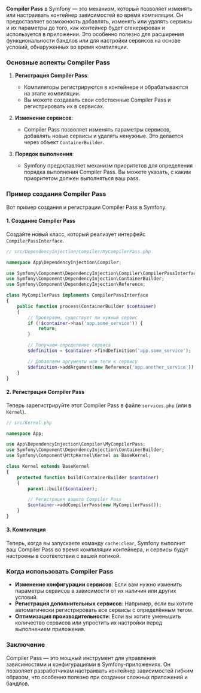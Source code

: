 **Compiler Pass** в Symfony — это механизм, который позволяет изменять или настраивать контейнер зависимостей во время компиляции. Он предоставляет возможность добавлять, изменять или удалять сервисы и их параметры до того, как контейнер будет сгенерирован и используется в приложении. Это особенно полезно для расширения функциональности бандлов или для настройки сервисов на основе условий, обнаруженных во время компиляции.

### Основные аспекты Compiler Pass

1. **Регистрация Compiler Pass**:
   - Компиляторы регистрируются в контейнере и обрабатываются на этапе компиляции.
   - Вы можете создавать свои собственные Compiler Pass и регистрировать их в сервисах.

2. **Изменение сервисов**:
   - Compiler Pass позволяет изменять параметры сервисов, добавлять новые сервисы и удалять ненужные. Это делается через объект `ContainerBuilder`.

3. **Порядок выполнения**:
   - Symfony предоставляет механизм приоритетов для определения порядка выполнения Compiler Pass. Вы можете указать, с каким приоритетом должен выполняться ваш pass.

### Пример создания Compiler Pass

Вот пример создания и регистрации Compiler Pass в Symfony.

#### 1. Создание Compiler Pass

Создайте новый класс, который реализует интерфейс `CompilerPassInterface`.

```php
// src/DependencyInjection/Compiler/MyCompilerPass.php

namespace App\DependencyInjection\Compiler;

use Symfony\Component\DependencyInjection\Compiler\CompilerPassInterface;
use Symfony\Component\DependencyInjection\ContainerBuilder;
use Symfony\Component\DependencyInjection\Reference;

class MyCompilerPass implements CompilerPassInterface
{
    public function process(ContainerBuilder $container)
    {
        // Проверяем, существует ли нужный сервис
        if (!$container->has('app.some_service')) {
            return;
        }

        // Получаем определение сервиса
        $definition = $container->findDefinition('app.some_service');

        // Добавляем аргументы или теги к сервису
        $definition->addArgument(new Reference('app.another_service'));
    }
}
```

#### 2. Регистрация Compiler Pass

Теперь зарегистрируйте этот Compiler Pass в файле `services.php` (или в `Kernel`).

```php
// src/Kernel.php

namespace App;

use App\DependencyInjection\Compiler\MyCompilerPass;
use Symfony\Component\DependencyInjection\ContainerBuilder;
use Symfony\Component\HttpKernel\Kernel as BaseKernel;

class Kernel extends BaseKernel
{
    protected function build(ContainerBuilder $container)
    {
        parent::build($container);

        // Регистрация вашего Compiler Pass
        $container->addCompilerPass(new MyCompilerPass());
    }
}
```

#### 3. Компиляция

Теперь, когда вы запускаете команду `cache:clear`, Symfony выполнит ваш Compiler Pass во время компиляции контейнера, и сервисы будут настроены в соответствии с вашей логикой.

### Когда использовать Compiler Pass

- **Изменение конфигурации сервисов**: Если вам нужно изменить параметры сервисов в зависимости от их наличия или других условий.
- **Регистрация дополнительных сервисов**: Например, если вы хотите автоматически регистрировать все сервисы с определённым тегом.
- **Оптимизация производительности**: Если вы хотите уменьшить количество сервисов или упростить их настройки перед выполнением приложения.

### Заключение

Compiler Pass — это мощный инструмент для управления зависимостями и конфигурациями в Symfony-приложениях. Он позволяет разработчикам настраивать контейнер зависимостей гибким образом, что особенно полезно при создании сложных приложений и бандлов.